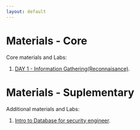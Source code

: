 ```yaml
---
layout: default
---
```


# Materials - Core

Core materials and Labs:

1.  [DAY 1 - Information Gathering(Reconnaisance)](./recon.html).

# Materials - Suplementary

Additional materials and Labs:

1.  [Intro to Database for security engineer](./database.html).


